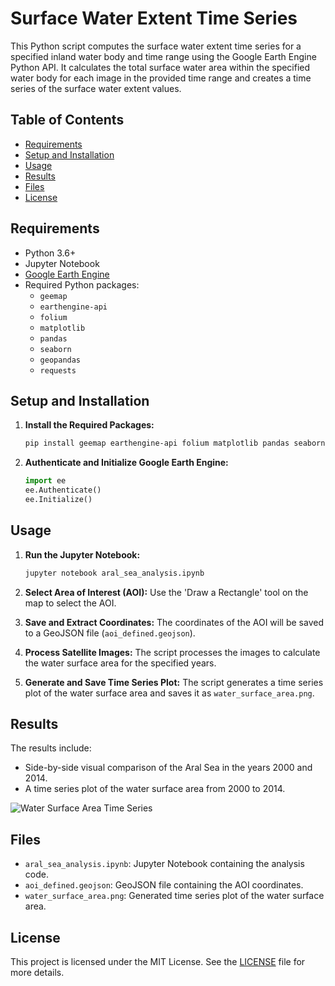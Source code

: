 # Surface Water Extent Time Series

This Python script computes the surface water extent time series for a specified inland water body and time range using the Google Earth Engine Python API. It calculates the total surface water area within the specified water body for each image in the provided time range and creates a time series of the surface water extent values. 

## Table of Contents

- [Requirements](#requirements)
- [Setup and Installation](#setup-and-installation)
- [Usage](#usage)
- [Results](#results)
- [Files](#files)
- [License](#license)


## Requirements

- Python 3.6+
- Jupyter Notebook
- [Google Earth Engine](https://earthengine.google.com/)
- Required Python packages:
  - `geemap`
  - `earthengine-api`
  - `folium`
  - `matplotlib`
  - `pandas`
  - `seaborn`
  - `geopandas`
  - `requests`

## Setup and Installation

1. **Install the Required Packages:**
    ```bash
    pip install geemap earthengine-api folium matplotlib pandas seaborn geopandas requests
    ```

3. **Authenticate and Initialize Google Earth Engine:**
    ```python
    import ee
    ee.Authenticate()
    ee.Initialize()
    ```

## Usage

1. **Run the Jupyter Notebook:**
    ```bash
    jupyter notebook aral_sea_analysis.ipynb
    ```

2. **Select Area of Interest (AOI):**
    Use the 'Draw a Rectangle' tool on the map to select the AOI.

3. **Save and Extract Coordinates:**
    The coordinates of the AOI will be saved to a GeoJSON file (`aoi_defined.geojson`).

4. **Process Satellite Images:**
    The script processes the images to calculate the water surface area for the specified years.

5. **Generate and Save Time Series Plot:**
    The script generates a time series plot of the water surface area and saves it as `water_surface_area.png`.

## Results

The results include:
- Side-by-side visual comparison of the Aral Sea in the years 2000 and 2014.
- A time series plot of the water surface area from 2000 to 2014.

![Water Surface Area Time Series](water_surface_area.png)

## Files

- `aral_sea_analysis.ipynb`: Jupyter Notebook containing the analysis code.
- `aoi_defined.geojson`: GeoJSON file containing the AOI coordinates.
- `water_surface_area.png`: Generated time series plot of the water surface area.

## License

This project is licensed under the MIT License. See the [LICENSE](LICENSE) file for more details.
